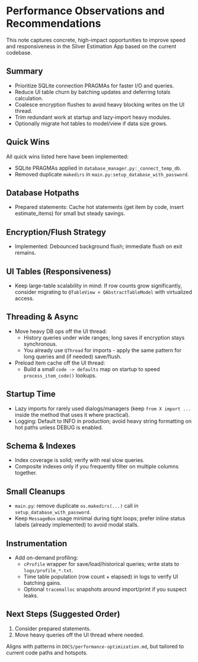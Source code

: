 # Performance Observations and Recommendations

This note captures concrete, high-impact opportunities to improve speed and responsiveness in the Silver Estimation App based on the current codebase.

## Summary
- Prioritize SQLite connection PRAGMAs for faster I/O and queries.
- Reduce UI table churn by batching updates and deferring totals calculation.
- Coalesce encryption flushes to avoid heavy blocking writes on the UI thread.
- Trim redundant work at startup and lazy-import heavy modules.
- Optionally migrate hot tables to model/view if data size grows.

## Quick Wins
All quick wins listed here have been implemented:
- SQLite PRAGMAs applied in `database_manager.py:_connect_temp_db`.
- Removed duplicate `makedirs` in `main.py:setup_database_with_password`.

## Database Hotpaths
- Prepared statements: Cache hot statements (get item by code, insert estimate_items) for small but steady savings.

## Encryption/Flush Strategy
- Implemented: Debounced background flush; immediate flush on exit remains.

## UI Tables (Responsiveness)
- Keep large-table scalability in mind: If row counts grow significantly, consider migrating to `QTableView + QAbstractTableModel` with virtualized access.

## Threading & Async
- Move heavy DB ops off the UI thread:
  - History queries under wide ranges; long saves if encryption stays synchronous.
  - You already use `QThread` for imports - apply the same pattern for long queries and (if needed) save/flush.
- Preload item cache off the UI thread:
  - Build a small `code -> defaults` map on startup to speed `process_item_code()` lookups.

## Startup Time
- Lazy imports for rarely used dialogs/managers (keep `from X import ...` inside the method that uses it where practical).
- Logging: Default to INFO in production; avoid heavy string formatting on hot paths unless DEBUG is enabled.

## Schema & Indexes
- Index coverage is solid; verify with real slow queries.
- Composite indexes only if you frequently filter on multiple columns together.

## Small Cleanups
- `main.py`: remove duplicate `os.makedirs(...)` call in `setup_database_with_password`.
- Keep `MessageBox` usage minimal during tight loops; prefer inline status labels (already implemented) to avoid modal stalls.

## Instrumentation
- Add on-demand profiling:
  - `cProfile` wrapper for save/load/historical queries; write stats to `logs/profile_*.txt`.
  - Time table population (row count + elapsed) in logs to verify UI batching gains.
  - Optional `tracemalloc` snapshots around import/print if you suspect leaks.

## Next Steps (Suggested Order)
1) Consider prepared statements.
2) Move heavy queries off the UI thread where needed.

Aligns with patterns in `DOCS/performance-optimization.md`, but tailored to current code paths and hotspots.
